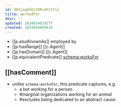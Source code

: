 ```yaml
---
id: dA5jagGGUjVQ0vdh11Yii
title: workedFor
desc: ''
updated: 1634854619277
created: 1634684809616
---
```



- [[p.alsoKnownAs]] employed by
- [[p.hasRange]] [[c.Agent]]
- [[p.hasDomain]] [[c.Agent]]
- [[p.equivalentPredicate]] [schema:worksFor](http://schema.org/worksFor)

## [[hasComment]]

- unlike `schema:worksFor`, this predicate captures, e.g.
  - a bot working for a person
  - #marginal organizations working for an animal
  - #excludes being dedicated to an abstract cause 

